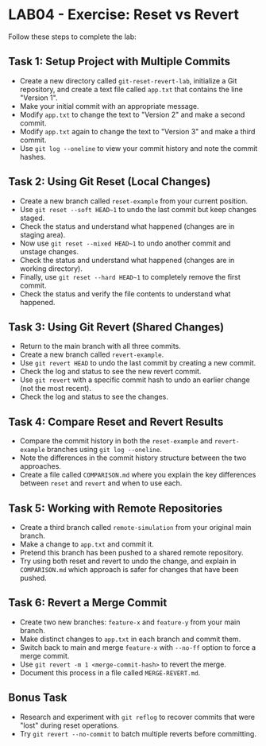 # LAB04 - Exercise: Reset vs Revert

Follow these steps to complete the lab:

## Task 1: Setup Project with Multiple Commits
* Create a new directory called `git-reset-revert-lab`, initialize a Git repository, and create a text file called `app.txt` that contains the line "Version 1".
* Make your initial commit with an appropriate message.
* Modify `app.txt` to change the text to "Version 2" and make a second commit.
* Modify `app.txt` again to change the text to "Version 3" and make a third commit.
* Use `git log --oneline` to view your commit history and note the commit hashes.

## Task 2: Using Git Reset (Local Changes)
* Create a new branch called `reset-example` from your current position.
* Use `git reset --soft HEAD~1` to undo the last commit but keep changes staged.
* Check the status and understand what happened (changes are in staging area).
* Now use `git reset --mixed HEAD~1` to undo another commit and unstage changes.
* Check the status and understand what happened (changes are in working directory).
* Finally, use `git reset --hard HEAD~1` to completely remove the first commit.
* Check the status and verify the file contents to understand what happened.

## Task 3: Using Git Revert (Shared Changes)
* Return to the main branch with all three commits.
* Create a new branch called `revert-example`.
* Use `git revert HEAD` to undo the last commit by creating a new commit.
* Check the log and status to see the new revert commit.
* Use `git revert` with a specific commit hash to undo an earlier change (not the most recent).
* Check the log and status to see the changes.

## Task 4: Compare Reset and Revert Results
* Compare the commit history in both the `reset-example` and `revert-example` branches using `git log --oneline`.
* Note the differences in the commit history structure between the two approaches.
* Create a file called `COMPARISON.md` where you explain the key differences between `reset` and `revert` and when to use each.

## Task 5: Working with Remote Repositories
* Create a third branch called `remote-simulation` from your original main branch.
* Make a change to `app.txt` and commit it.
* Pretend this branch has been pushed to a shared remote repository.
* Try using both reset and revert to undo the change, and explain in `COMPARISON.md` which approach is safer for changes that have been pushed.

## Task 6: Revert a Merge Commit
* Create two new branches: `feature-x` and `feature-y` from your main branch.
* Make distinct changes to `app.txt` in each branch and commit them.
* Switch back to main and merge `feature-x` with `--no-ff` option to force a merge commit.
* Use `git revert -m 1 <merge-commit-hash>` to revert the merge.
* Document this process in a file called `MERGE-REVERT.md`.

## Bonus Task
* Research and experiment with `git reflog` to recover commits that were "lost" during reset operations.
* Try `git revert --no-commit` to batch multiple reverts before committing. 